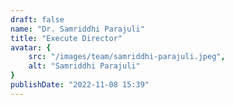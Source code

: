 ```yaml
---
draft: false
name: "Dr. Samriddhi Parajuli"
title: "Execute Director"
avatar: {
    src: "/images/team/samriddhi-parajuli.jpeg",
    alt: "Samriddhi Parajuli"
}
publishDate: "2022-11-08 15:39"
---
```

